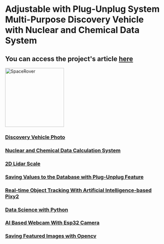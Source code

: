 # Adjustable with Plug-Unplug System Multi-Purpose Discovery Vehicle with Nuclear and Chemical Data System
## You can access the project's article <a href="https://www.speacepedia.info/spacerover">here
<img width="191" alt="SpaceRover" src="https://github.com/abcdaaaaaaaaa/Chernobyl/assets/108553778/5c79de09-41b3-4e51-b2ba-a0353fad612d"></img>

### Discovery Vehicle Photo

### Nuclear and Chemical Data Calculation System

### 2D Lidar Scale

### Saving Values to the Database with Plug-Unplug Feature

### Real-time Object Tracking With Artificial Intelligence-based Pixy2

### Data Science with Python

### AI Based Webcam With Esp32 Camera

### Saving Featured Images with Opencv



